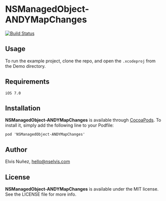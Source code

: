 # NSManagedObject-ANDYMapChanges

[![Build Status](https://img.shields.io/travis/hyperoslo/feeder.svg?style=flat)](https://travis-Ωci.org/nselvis/NSManagedObject-ANDYMapChanges)

## Usage

To run the example project, clone the repo, and open the `.xcodeproj` from the Demo directory.

## Requirements

`iOS 7.0`

## Installation

**NSManagedObject-ANDYMapChanges** is available through [CocoaPods](http://cocoapods.org). To install
it, simply add the following line to your Podfile:

`pod 'NSManagedObject-ANDYMapChanges'`

## Author

Elvis Nuñez, hello@nselvis.com

## License

**NSManagedObject-ANDYMapChanges** is available under the MIT license. See the LICENSE file for more info.

